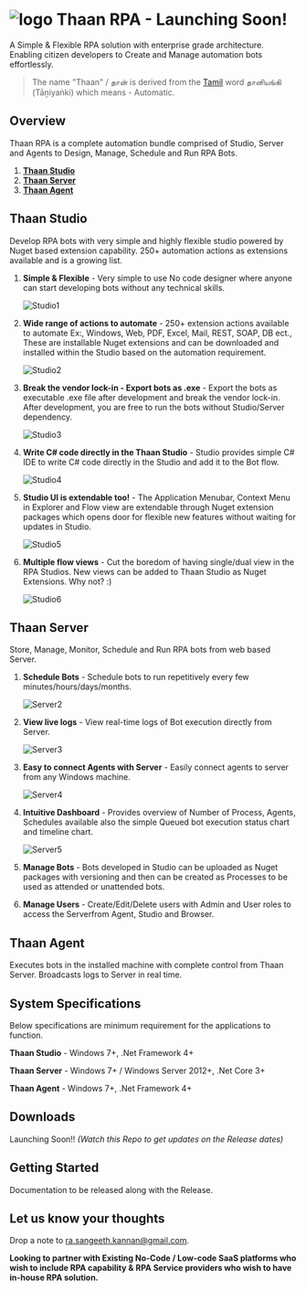﻿# ![logo](https://raw.githubusercontent.com/rsangeethk/Thaan.RPA/main/images/thaan.png)	**Thaan RPA** - Launching Soon!
A Simple &amp; Flexible RPA solution with enterprise grade architecture. Enabling citizen developers to Create and Manage automation bots effortlessly.

> The name "Thaan" / தான் is derived from the [Tamil](https://en.wikipedia.org/wiki/Tamil_language) word தானியங்கி (Tāṉiyaṅki) which means -
Automatic.

## Overview
Thaan RPA is a complete automation bundle comprised of Studio, Server and Agents to Design, Manage, Schedule and Run RPA Bots.

1. [**Thaan Studio**](https://github.com/rsangeethk/Thaan.RPA#Thaan-Studio) 
2. [**Thaan Server**](https://github.com/rsangeethk/Thaan.RPA#Thaan-Server)
3. [**Thaan Agent**](https://github.com/rsangeethk/Thaan.RPA#Thaan-Agent)


## Thaan Studio
Develop RPA bots with very simple and highly flexible studio powered by Nuget based extension capability. 250+ automation actions as extensions available and is a growing list.

1. **Simple & Flexible** - Very simple to use No code designer where anyone can start developing bots without any technical skills.

	![Studio1](https://raw.githubusercontent.com/rsangeethk/Thaan.RPA/main/images/Studio-1.gif)

2. **Wide range of actions to automate** - 250+ extension actions available to automate Ex:, Windows, Web, PDF, Excel, Mail, REST, SOAP, DB ect., These are installable Nuget extensions and can be downloaded and installed within the Studio based on the automation requirement.

	![Studio2](https://raw.githubusercontent.com/rsangeethk/Thaan.RPA/main/images/Studio-2.gif)

3. **Break the vendor lock-in - Export bots as .exe** - Export the bots as executable .exe file after development and break the vendor lock-in. After development, you are free to run the bots without Studio/Server dependency.

	![Studio3](https://raw.githubusercontent.com/rsangeethk/Thaan.RPA/main/images/Studio-3.gif)

4. **Write C# code directly in the Thaan Studio** - Studio provides simple C# IDE to write C# code directly in the Studio and add it to the Bot flow.

	![Studio4](https://raw.githubusercontent.com/rsangeethk/Thaan.RPA/main/images/Studio-4.gif)

5. **Studio UI is extendable too!** - The Application Menubar, Context Menu in Explorer and Flow view are extendable through Nuget extension packages which opens door for flexible new features without waiting for updates in Studio.

	![Studio5](https://raw.githubusercontent.com/rsangeethk/Thaan.RPA/main/images/Studio-5.gif)

6. **Multiple flow views** - Cut the boredom of having single/dual view in the RPA Studios. New views can be added to Thaan Studio as Nuget Extensions. Why not? :)

	![Studio6](https://raw.githubusercontent.com/rsangeethk/Thaan.RPA/main/images/Studio-6.gif)


## Thaan Server
Store, Manage, Monitor, Schedule and Run RPA bots from web based Server.


1. **Schedule Bots** - Schedule bots to run repetitively every few minutes/hours/days/months.

	![Server2](https://raw.githubusercontent.com/rsangeethk/Thaan.RPA/main/images/Server-2.gif)

2. **View live logs** - View real-time logs of Bot execution directly from Server.

	![Server3](https://raw.githubusercontent.com/rsangeethk/Thaan.RPA/main/images/Server-3.gif)
 
3. **Easy to connect Agents with Server** - Easily connect agents to server from any Windows machine.

	![Server4](https://raw.githubusercontent.com/rsangeethk/Thaan.RPA/main/images/Server-4.gif)
 
4. **Intuitive Dashboard** - Provides overview of Number of Process, Agents, Schedules available also the simple Queued bot execution status chart and timeline chart.

	![Server5](https://raw.githubusercontent.com/rsangeethk/Thaan.RPA/main/images/Server%201.PNG)

5. **Manage Bots** - Bots developed in Studio can be uploaded as Nuget packages with versioning and then can be created as Processes to be used as attended or unattended bots.
 
6. **Manage Users** - Create/Edit/Delete users with Admin and User roles to access the Serverfrom Agent, Studio and Browser.


## Thaan Agent
Executes bots in the installed machine with complete control from Thaan Server. Broadcasts logs to Server in real time.


## System Specifications
Below specifications are minimum requirement for the applications to function.

**Thaan Studio**  - Windows 7+, .Net Framework 4+

**Thaan Server**  - Windows 7+ / Windows Server 2012+, .Net Core 3+

**Thaan Agent**   - Windows 7+, .Net Framework 4+


## Downloads
Launching Soon!! _(Watch this Repo to get updates on the Release dates)_


## Getting Started
Documentation to be released along with the Release.


## Let us know your thoughts
Drop a note to [ra.sangeeth.kannan@gmail.com](mailto:ra.sangeeth.kannan@gmail.com?subject=[Business%20proposal%20/%20Service%20Request]).

**Looking to partner with Existing No-Code / Low-code SaaS platforms who wish to include RPA capability & RPA Service providers who wish to have in-house RPA solution.**
